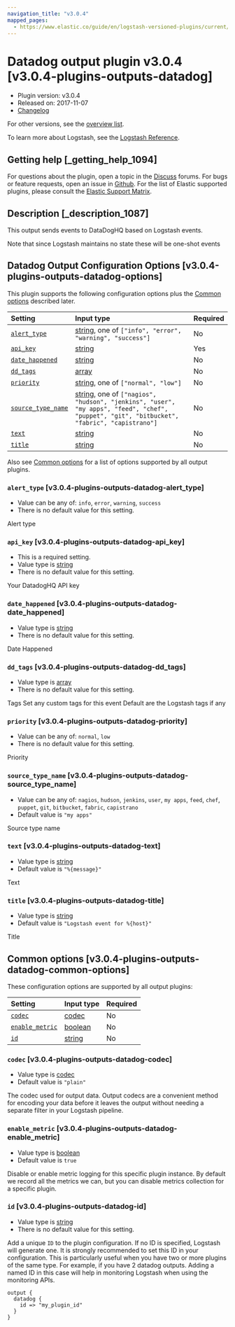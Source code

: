 ```yaml
---
navigation_title: "v3.0.4"
mapped_pages:
  - https://www.elastic.co/guide/en/logstash-versioned-plugins/current/v3.0.4-plugins-outputs-datadog.html
---
```


# Datadog output plugin v3.0.4 [v3.0.4-plugins-outputs-datadog]

* Plugin version: v3.0.4
* Released on: 2017-11-07
* [Changelog](https://github.com/logstash-plugins/logstash-output-datadog/blob/v3.0.4/CHANGELOG.md)

For other versions, see the [overview list](output-datadog-index.md).

To learn more about Logstash, see the [Logstash Reference](https://www.elastic.co/guide/en/logstash/current/index.html).

## Getting help [_getting_help_1094]

For questions about the plugin, open a topic in the [Discuss](http://discuss.elastic.co) forums. For bugs or feature requests, open an issue in [Github](https://github.com/logstash-plugins/logstash-output-datadog). For the list of Elastic supported plugins, please consult the [Elastic Support Matrix](https://www.elastic.co/support/matrix#matrix_logstash_plugins).

## Description [_description_1087]

This output sends events to DataDogHQ based on Logstash events.

Note that since Logstash maintains no state these will be one-shot events

## Datadog Output Configuration Options [v3.0.4-plugins-outputs-datadog-options]

This plugin supports the following configuration options plus the [Common options](v3-0-4-plugins-outputs-datadog.md#v3.0.4-plugins-outputs-datadog-common-options) described later.

| Setting | Input type | Required |
| :- | :- | :- |
| [`alert_type`](v3-0-4-plugins-outputs-datadog.md#v3.0.4-plugins-outputs-datadog-alert_type) | [string](/lsr/value-types.md#string), one of `["info", "error", "warning", "success"]` | No |
| [`api_key`](v3-0-4-plugins-outputs-datadog.md#v3.0.4-plugins-outputs-datadog-api_key) | [string](/lsr/value-types.md#string) | Yes |
| [`date_happened`](v3-0-4-plugins-outputs-datadog.md#v3.0.4-plugins-outputs-datadog-date_happened) | [string](/lsr/value-types.md#string) | No |
| [`dd_tags`](v3-0-4-plugins-outputs-datadog.md#v3.0.4-plugins-outputs-datadog-dd_tags) | [array](/lsr/value-types.md#array) | No |
| [`priority`](v3-0-4-plugins-outputs-datadog.md#v3.0.4-plugins-outputs-datadog-priority) | [string](/lsr/value-types.md#string), one of `["normal", "low"]` | No |
| [`source_type_name`](v3-0-4-plugins-outputs-datadog.md#v3.0.4-plugins-outputs-datadog-source_type_name) | [string](/lsr/value-types.md#string), one of `["nagios", "hudson", "jenkins", "user", "my apps", "feed", "chef", "puppet", "git", "bitbucket", "fabric", "capistrano"]` | No |
| [`text`](v3-0-4-plugins-outputs-datadog.md#v3.0.4-plugins-outputs-datadog-text) | [string](/lsr/value-types.md#string) | No |
| [`title`](v3-0-4-plugins-outputs-datadog.md#v3.0.4-plugins-outputs-datadog-title) | [string](/lsr/value-types.md#string) | No |

Also see [Common options](v3-0-4-plugins-outputs-datadog.md#v3.0.4-plugins-outputs-datadog-common-options) for a list of options supported by all output plugins.

### `alert_type` [v3.0.4-plugins-outputs-datadog-alert_type]

* Value can be any of: `info`, `error`, `warning`, `success`
* There is no default value for this setting.

Alert type

### `api_key` [v3.0.4-plugins-outputs-datadog-api_key]

* This is a required setting.
* Value type is [string](/lsr/value-types.md#string)
* There is no default value for this setting.

Your DatadogHQ API key

### `date_happened` [v3.0.4-plugins-outputs-datadog-date_happened]

* Value type is [string](/lsr/value-types.md#string)
* There is no default value for this setting.

Date Happened

### `dd_tags` [v3.0.4-plugins-outputs-datadog-dd_tags]

* Value type is [array](/lsr/value-types.md#array)
* There is no default value for this setting.

Tags Set any custom tags for this event Default are the Logstash tags if any

### `priority` [v3.0.4-plugins-outputs-datadog-priority]

* Value can be any of: `normal`, `low`
* There is no default value for this setting.

Priority

### `source_type_name` [v3.0.4-plugins-outputs-datadog-source_type_name]

* Value can be any of: `nagios`, `hudson`, `jenkins`, `user`, `my apps`, `feed`, `chef`, `puppet`, `git`, `bitbucket`, `fabric`, `capistrano`
* Default value is `"my apps"`

Source type name

### `text` [v3.0.4-plugins-outputs-datadog-text]

* Value type is [string](/lsr/value-types.md#string)
* Default value is `"%{message}"`

Text

### `title` [v3.0.4-plugins-outputs-datadog-title]

* Value type is [string](/lsr/value-types.md#string)
* Default value is `"Logstash event for %{host}"`

Title

## Common options [v3.0.4-plugins-outputs-datadog-common-options]

These configuration options are supported by all output plugins:

| Setting | Input type | Required |
| :- | :- | :- |
| [`codec`](v3-0-4-plugins-outputs-datadog.md#v3.0.4-plugins-outputs-datadog-codec) | [codec](/lsr/value-types.md#codec) | No |
| [`enable_metric`](v3-0-4-plugins-outputs-datadog.md#v3.0.4-plugins-outputs-datadog-enable_metric) | [boolean](/lsr/value-types.md#boolean) | No |
| [`id`](v3-0-4-plugins-outputs-datadog.md#v3.0.4-plugins-outputs-datadog-id) | [string](/lsr/value-types.md#string) | No |

### `codec` [v3.0.4-plugins-outputs-datadog-codec]

* Value type is [codec](/lsr/value-types.md#codec)
* Default value is `"plain"`

The codec used for output data. Output codecs are a convenient method for encoding your data before it leaves the output without needing a separate filter in your Logstash pipeline.

### `enable_metric` [v3.0.4-plugins-outputs-datadog-enable_metric]

* Value type is [boolean](/lsr/value-types.md#boolean)
* Default value is `true`

Disable or enable metric logging for this specific plugin instance. By default we record all the metrics we can, but you can disable metrics collection for a specific plugin.

### `id` [v3.0.4-plugins-outputs-datadog-id]

* Value type is [string](/lsr/value-types.md#string)
* There is no default value for this setting.

Add a unique `ID` to the plugin configuration. If no ID is specified, Logstash will generate one. It is strongly recommended to set this ID in your configuration. This is particularly useful when you have two or more plugins of the same type. For example, if you have 2 datadog outputs. Adding a named ID in this case will help in monitoring Logstash when using the monitoring APIs.

```
output {
  datadog {
    id => "my_plugin_id"
  }
}
```
